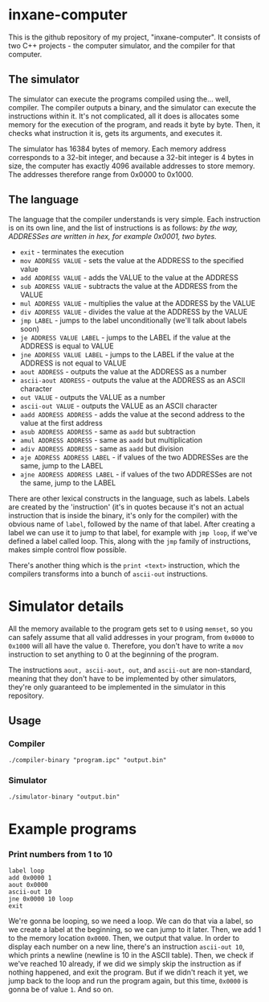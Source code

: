 
# inxane-computer
This is the github repository of my project, "inxane-computer".
It consists of two C++ projects - the computer simulator, and the compiler for that computer.
## The simulator
The simulator can execute the programs compiled using the... well, compiler.
The compiler outputs a binary, and the simulator can execute the instructions within it.
It's not complicated, all it does is allocates some memory for the execution of the program, and reads it byte by byte. Then, it checks what instruction it is, gets its arguments, and executes it.

The simulator has 16384 bytes of memory. Each memory address corresponds to a 32-bit integer, and because a 32-bit integer is 4 bytes in size, the computer has exactly 4096 available addresses to store memory. The addresses therefore range from 0x0000 to 0x1000.
## The language
The language that the compiler understands is very simple.
Each instruction is on its own line, and the list of instructions is as follows:
*by the way, ADDRESSes are written in hex, for example 0x0001, two bytes.*
- `exit` - terminates the execution
- `mov ADDRESS VALUE` - sets the value at the ADDRESS to the specified value
- `add ADDRESS VALUE` - adds the VALUE to the value at the ADDRESS
- `sub ADDRESS VALUE` - subtracts the value at the ADDRESS from the VALUE
- `mul ADDRESS VALUE` - multiplies the value at the ADDRESS by the VALUE
- `div ADDRESS VALUE` - divides the value at the ADDRESS by the VALUE
- `jmp LABEL` - jumps to the label unconditionally (we'll talk about labels soon)
- `je ADDRESS VALUE LABEL` - jumps to the LABEL if the value at the ADDRESS is equal to VALUE
- `jne ADDRESS VALUE LABEL` - jumps to the LABEL if the value at the ADDRESS is not equal to VALUE
- `aout ADDRESS` - outputs the value at the ADDRESS as a number
- `ascii-aout ADDRESS` - outputs the value at the ADDRESS as an ASCII character
- `out VALUE` - outputs the VALUE as a number
- `ascii-out VALUE` - outputs the VALUE as an ASCII character
- `aadd ADDRESS ADDRESS` - adds the value at the second address to the value at the first address
- `asub ADDRESS ADDRESS` - same as `aadd` but subtraction
- `amul ADDRESS ADDRESS` - same as `aadd` but multiplication
- `adiv ADDRESS ADDRESS` - same as `aadd` but division
- `aje ADDRESS ADDRESS LABEL` - if values of the two ADDRESSes are the same, jump to the LABEL
- `ajne ADDRESS ADDRESS LABEL` - if values of the two ADDRESSes are not the same, jump to the LABEL

There are other lexical constructs in the language, such as labels.
Labels are created by the 'instruction' (it's in quotes because it's not an actual instruction that is inside the binary, it's only for the compiler) with the obvious name of `label`, followed by the name of that label.
After creating a label we can use it to jump to that label, for example with `jmp loop`, if we've defined a label called loop. This, along with the `jmp` family of instructions, makes simple control flow possible.

There's another thing which is the `print <text>` instruction, which the compilers transforms into a bunch of `ascii-out` instructions.
# Simulator details
All the memory available to the program gets set to `0` using `memset`, so you can safely assume that all valid addresses in your program, from `0x0000` to `0x1000` will all have the value `0`. Therefore, you don't have to write a `mov` instruction to set anything to 0 at the beginning of the program.

The instructions `aout, ascii-aout, out`, and `ascii-out` are non-standard, meaning that they don't have to be implemented by other simulators, they're only guaranteed to be implemented in the simulator in this repository.

## Usage
### Compiler
`./compiler-binary "program.ipc" "output.bin"`
### Simulator
`./simulator-binary "output.bin"`

# Example programs
### Print numbers from 1 to 10
    label loop
    add 0x0000 1
    aout 0x0000
    ascii-out 10
    jne 0x0000 10 loop
    exit
  We're gonna be looping, so we need a loop. We can do that via a label, so we create a label at the beginning, so we can jump to it later. Then, we add 1 to the memory location `0x0000`. Then, we output that value. In order to display each number on a new line, there's an instruction `ascii-out 10`, which prints a newline (newline is 10 in the ASCII table). Then, we check if we've reached 10 already, if we did we simply skip the instruction as if nothing happened, and exit the program. But if we didn't reach it yet, we jump back to the loop and run the program again, but this time, `0x0000` is gonna be of value `1`. And so on.
